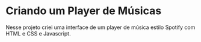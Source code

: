 # Criando um Player de Músicas

Nesse projeto criei uma interface de um player de música estilo Spotify com HTML e CSS e Javascript.


